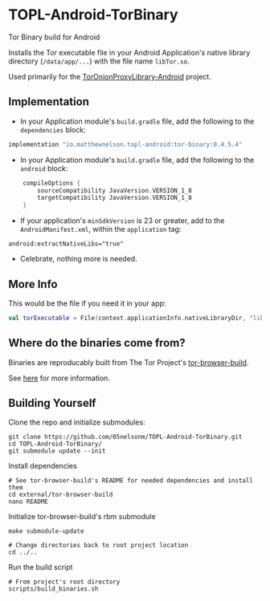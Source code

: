 # TOPL-Android-TorBinary
Tor Binary build for Android

Installs the Tor executable file in your Android Application's
native library directory (`/data/app/...`) with the file name `libTor.so`.  

Used primarily for the <a href="https://topl-android.matthewnelson.io/" target="_blank">TorOnionProxyLibrary-Android</a> project.  

## Implementation

- In your Application module's `build.gradle` file, add the following to the `dependencies` block:
```groovy
implementation "io.matthewnelson.topl-android:tor-binary:0.4.5.4"
```

- In your Application module's `build.gradle` file, add the following to the `android` block:
```groovy
    compileOptions {
        sourceCompatibility JavaVersion.VERSION_1_8
        targetCompatibility JavaVersion.VERSION_1_8
    }
```

- If your application's `minSdkVersion` is 23 or greater, add to the `AndroidManifest.xml`, within 
the `application` tag:
```
android:extractNativeLibs="true"
```

- Celebrate, nothing more is needed.

## More Info  

This would be the file if you need it in your app:
```kotlin
val torExecutable = File(context.applicationInfo.nativeLibraryDir, "libTor.so")
```

## Where do the binaries come from?  

Binaries are reproducably built from The Tor Project's <a href="https://gitweb.torproject.org/builders/tor-browser-build.git/" target="_blank">tor-browser-build</a>.

See <a href="https://github.com/05nelsonm/TOPL-Android-TorBinary/blob/master/scripts/build_binaries.sh" target="_blank">here</a> for more information.

## Building Yourself

Clone the repo and initialize submodules:
```
git clone https://github.com/05nelsonm/TOPL-Android-TorBinary.git
cd TOPL-Android-TorBinary/
git submodule update --init
```

Install dependencies
```
# See tor-browser-build's README for needed dependencies and install them
cd external/tor-browser-build
nano README
```

Initialize tor-browser-build's rbm submodule
```
make submodule-update

# Change directories back to root project location
cd ../..
```

Run the build script
```
# From project's root directory
scripts/build_binaries.sh
```
